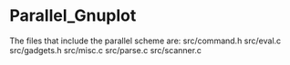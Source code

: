 # Parallel_Gnuplot
The files that include the parallel scheme are:
src/command.h
src/eval.c
src/gadgets.h
src/misc.c
src/parse.c
src/scanner.c
